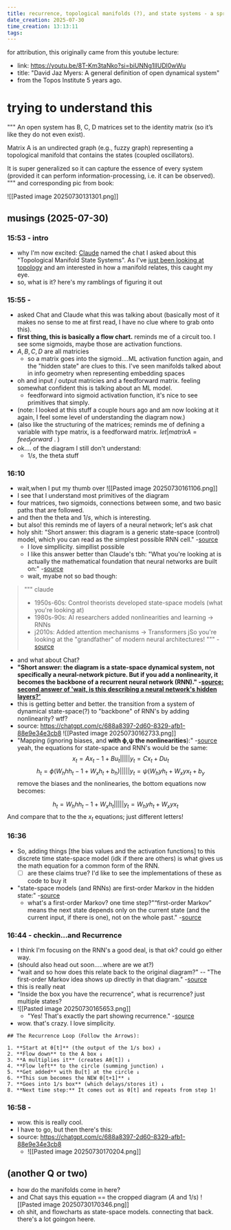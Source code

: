 ```yaml
---
title: recurrence, topological manifolds (?), and state systems - a sprint through neverland
date_creation: 2025-07-30
time_creation: 13:13:11
tags:
---
```

for attribution, this originally came from this youtube lecture:
- link: https://youtu.be/8T-Km3taNko?si=biUNNg1lIUDl0wWu
- title:  "David Jaz Myers: A general definition of open dynamical system"
- from the Topos Institute 5 years ago.

# trying to understand this
"""
An open system has B, C, D matrices set to the identity matrix (so it’s like they do not even exist). 

Matrix A is an undirected graph (e.g., fuzzy graph) representing a topological manifold that contains the states (coupled oscillators).

It is super generalized so it can capture the essence of every system (provided it can perform information-processing, i.e. it can be observed).
"""
and corresponding pic from book:

![[Pasted image 20250730131301.png]]

## musings (2025-07-30)

### 15:53 - intro
- why I'm now excited: [Claude](https://claude.ai/chat/ddae4a9a-cfaf-41e2-8ad5-14c9a1f6bf4a) named the chat I asked about this "Topological Manifold State Systems". As I've [just been looking at topology](https://enjoy.monster/blog/bart-homeomorphism) and am interested in how a manifold relates, this caught my eye.
- so, what is it? here's my ramblings of figuring it out

### 15:55 - 
- asked Chat and Claude what this was talking about (basically most of it makes no sense to me at first read, I have no clue where to grab onto this).
- **first thing, this is basically a flow chart.** reminds me of a circuit too. I see some sigmoids, maybe those are activation functions.
- $A,B,C,D$ are all matricies
	- so a matrix goes into the sigmoid....ML activation function again, and the "hidden state" are clues to this. I've seen manifolds talked about in info geometry when representing embedding spaces
- oh and input / output matricies and a feedforward matrix. feeling somewhat confident this is talking about an ML model.
	- feedforward into sigmoid activation function, it's nice to see primitives that simply.
- (note: I looked at this stuff a couple hours ago and am now looking at it again, I feel some level of understanding the diagram now.)
- (also like the structuring of the matrices; reminds me of defining a variable with type matrix, is a feedforward matrix. $let | matrix A = feed_forward$ . )
- ok.... of the diagram I still don't understand:
	- $1/s$,  the theta stuff

### 16:10 
- wait,when I put my thumb over ![[Pasted image 20250730161106.png]]
- I see that I understand most primitives of the diagram
- four matrices, two sigmoids, connections between some, and two basic paths that are followed.
- and then the theta and $1/s$, which is interesting.
- but also! this reminds me of layers of a neural network; let's ask chat
- holy shit: "Short answer: this diagram is a generic state-space (control) model, which you can read as the simplest possible RNN cell." -[source](https://chatgpt.com/c/688a8397-2d60-8329-afb1-88e9e34e3cb8)
	- I love simpllicity. simpllist possible
	- I like this answer better than Claude's tbh: "What you're looking at is actually the mathematical foundation that neural networks are built on:" -[source](https://claude.ai/chat/ddae4a9a-cfaf-41e2-8ad5-14c9a1f6bf4a)
	- wait, myabe not so bad though:

> """ claude
> - 1950s-60s: Control theorists developed state-space models (what you're looking at)
> - 1980s-90s: AI researchers added nonlinearities and learning → RNNs
> - j2010s: Added attention mechanisms → Transformers
> jSo you're looking at the "grandfather" of modern neural architectures! 
> """ -[source](https://claude.ai/chat/ddae4a9a-cfaf-41e2-8ad5-14c9a1f6bf4a)

- and what about Chat?
- **"Short answer: the diagram is a state-space dynamical system, not specifically a neural-network picture. But if you add a nonlinearity, it becomes the backbone of a recurrent neural network (RNN)." -[source: second answer of 'wait, is this describing a neural network's hidden layers?'](https://chatgpt.com/c/688a8397-2d60-8329-afb1-88e9e34e3cb8)**
- this is getting better and better. the transition from a system of dynamical state-space(?) to "backbone" of RNN's by adding nonlinearity? wtf?
- source: https://chatgpt.com/c/688a8397-2d60-8329-afb1-88e9e34e3cb8 ![[Pasted image 20250730162733.png]]
- "Mapping (ignoring biases, and **with ϕ,ψ the nonlinearities**):" -[source](https://chatgpt.com/c/688a8397-2d60-8329-afb1-88e9e34e3cb8) yeah, the equations for state-space and RNN's would be the same:
$$x_t = Ax_t-1 + Bu_t||||| y_t=Cx_t + Du_t$$
$$h_t = \phi(W_hh h_t-1 + W_xh_t + b_h)||||| y_t = \psi(W_hy h_t + W_xy x_t + b_y $$
remove the biases and the nonlinearies, the bottom equations now becomes:

$$h_t = W_hh h_t-1 + W_xh_t ||||| y_t = W_hy h_t + W_xy x_t$$
And compare that to the the $x_t$ equations; just different letters!

### 16:36
- So, adding things [the bias values and the activation functions] to this discrete time state-space model (idk if there are others) is what gives us the math equation for a common form of the RNN. 
	- [ ] are these claims true? I'd like to see the implementations of these as code to buy it 
- "state-space models (and RNNs) are first-order Markov in the hidden state:" -[source](https://chatgpt.com/c/688a8397-2d60-8329-afb1-88e9e34e3cb8)
	- what's a first-order Markov? one time step?"“first-order Markov” means the next state depends only on the current state (and the current input, if there is one), not on the whole past." -[source](https://chatgpt.com/c/688a8397-2d60-8329-afb1-88e9e34e3cb8)

### 16:44 - checkin...and Recurrence
- I think I'm focusing on the RNN's a good deal, is that ok? could go either way.
- (should also head out soon.....where are we at?)
- "wait and so how does this relate back to the original diagram?" -- "The first-order Markov idea shows up directly in that diagram." -[source](https://chatgpt.com/c/688a8397-2d60-8329-afb1-88e9e34e3cb8)
- this is really neat
- "Inside the box you have the recurrence", what is recurrence? just multiple states?
- ![[Pasted image 20250730165653.png]]
	- "Yes! That's exactly the part showing recurrence." -[source](https://claude.ai/chat/ddae4a9a-cfaf-41e2-8ad5-14c9a1f6bf4a)
- wow. that's crazy. I love simplicity.

```https://claude.ai/chat/ddae4a9a-cfaf-41e2-8ad5-14c9a1f6bf4a
## The Recurrence Loop (Follow the Arrows):

1. **Start at θ[t]** (the output of the 1/s box) ↓
2. **Flow down** to the A box ↓
3. **A multiplies it** (creates Aθ[t]) ↓
4. **Flow left** to the circle (summing junction) ↓
5. **Get added** with Bu[t] at the circle ↓
6. **This sum becomes the NEW θ[t+1]** ↓
7. **Goes into 1/s box** (which delays/stores it) ↓
8. **Next time step:** It comes out as θ[t] and repeats from step 1!
```

### 16:58 - 
- wow. this is really cool.
- I have to go, but then there's this:
- source: https://chatgpt.com/c/688a8397-2d60-8329-afb1-88e9e34e3cb8
	- ![[Pasted image 20250730170204.png]]

## (another Q or two) 
- how do the manifolds come in here?
- and Chat says this equation == the cropped diagram ($A$ and 1/s) ![[Pasted image 20250730170346.png]]
- oh shit, and flowcharts as state-space models. connecting that back. there's a lot goingon heere.
